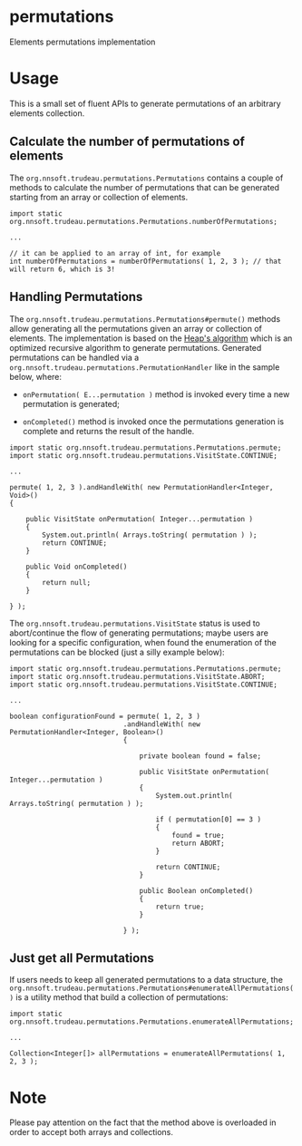 permutations
=============

Elements permutations implementation

# Usage

This is a small set of fluent APIs to generate permutations of an arbitrary elements collection.

## Calculate the number of permutations of elements

The `org.nnsoft.trudeau.permutations.Permutations` contains a couple of methods to calculate the number of permutations that can be generated starting from an array or collection of elements.

```
import static org.nnsoft.trudeau.permutations.Permutations.numberOfPermutations;

...

// it can be applied to an array of int, for example
int numberOfPermutations = numberOfPermutations( 1, 2, 3 ); // that will return 6, which is 3!
```

## Handling Permutations

The `org.nnsoft.trudeau.permutations.Permutations#permute()` methods allow generating all the permutations given an array or collection of elements.
The implementation is based on the [Heap's algorithm](http://en.wikipedia.org/wiki/Heap%27s_algorithm) which is an optimized recursive algorithm to generate permutations.
Generated permutations can be handled via a `org.nnsoft.trudeau.permutations.PermutationHandler` like in the sample below, where:

 * `onPermutation( E...permutation )` method is invoked every time a new permutation is generated;

 * `onCompleted()` method is invoked once the permutations generation is complete and returns the result of the handle.

```
import static org.nnsoft.trudeau.permutations.Permutations.permute;
import static org.nnsoft.trudeau.permutations.VisitState.CONTINUE;

...

permute( 1, 2, 3 ).andHandleWith( new PermutationHandler<Integer, Void>()
{

    public VisitState onPermutation( Integer...permutation )
    {
        System.out.println( Arrays.toString( permutation ) );
        return CONTINUE;
    }

    public Void onCompleted()
    {
        return null;
    }

} );
```

The `org.nnsoft.trudeau.permutations.VisitState` status is used to abort/continue the flow of generating permutations; maybe users are looking for a specific configuration, when found the enumeration of the permutations can be blocked (just a silly example below):

```
import static org.nnsoft.trudeau.permutations.Permutations.permute;
import static org.nnsoft.trudeau.permutations.VisitState.ABORT;
import static org.nnsoft.trudeau.permutations.VisitState.CONTINUE;

...

boolean configurationFound = permute( 1, 2, 3 )
                            .andHandleWith( new PermutationHandler<Integer, Boolean>()
                            {

                                private boolean found = false;

                                public VisitState onPermutation( Integer...permutation )
                                {
                                    System.out.println( Arrays.toString( permutation ) );

                                    if ( permutation[0] == 3 )
                                    {
                                        found = true;
                                        return ABORT;
                                    }

                                    return CONTINUE;
                                }

                                public Boolean onCompleted()
                                {
                                    return true;
                                }

                            } );
```

## Just get all Permutations

If users needs to keep all generated permutations to a data structure, the `org.nnsoft.trudeau.permutations.Permutations#enumerateAllPermutations()` is a utility method that build a collection of permutations:

```
import static org.nnsoft.trudeau.permutations.Permutations.enumerateAllPermutations;

...

Collection<Integer[]> allPermutations = enumerateAllPermutations( 1, 2, 3 );
```

# Note

Please pay attention on the fact that the method above is overloaded in order to accept both arrays and collections.
